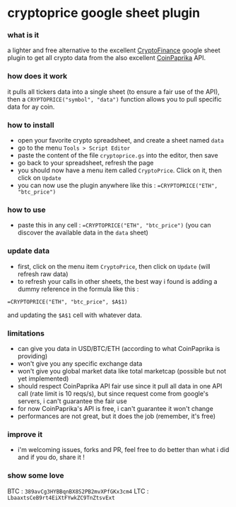 # cryptoprice google sheet plugin

### what is it
a lighter and free alternative to the excellent [CryptoFinance](https://cryptofinance.ai) google sheet plugin to get all crypto data from the also excellent [CoinPaprika](https://coinpaprika.com/) API.

### how does it work
it pulls all tickers data into a single sheet (to ensure a fair use of the API), then a `CRYPTOPRICE("symbol", "data")` function allows you to pull specific data for ay coin.

### how to install
- open your favorite crypto spreadsheet, and create a sheet named `data`
- go to the menu `Tools > Script Editor`
- paste the content of the file `cryptoprice.gs` into the editor, then save
- go back to your spreadsheet, refresh the page
- you should now have a menu item called `CryptoPrice`. Click on it, then click on `Update`
- you can now use the plugin anywhere like this : `=CRYPTOPRICE("ETH", "btc_price")`

### how to use
- paste this in any cell : `=CRYPTOPRICE("ETH", "btc_price")` (you can discover the available data in the `data` sheet)

### update data
- first, click on the menu item `CryptoPrice`, then click on `Update` (will refresh raw data)
- to refresh your calls in other sheets, the best way i found is adding a dummy reference in the formula like this :

`=CRYPTOPRICE("ETH", "btc_price", $A$1)`

and updating the `$A$1` cell with whatever data.

### limitations
- can give you data in USD/BTC/ETH (according to what CoinPaprika is providing)
- won't give you any specific exchange data
- won't give you global market data like total marketcap (possible but not yet implemented)
- should respect CoinPaprika API fair use since it pull all data in one API call (rate limit is 10 reqs/s), but since request come from google's servers, i can't guarantee the fair use
- for now CoinPaprika's API is free, i can't guarantee it won't change
- performances are not great, but it does the job (remember, it's free)

### improve it
- i'm  welcoming issues, forks and PR, feel free to do better than what i did and if you do, share it !

### show some love
BTC : `389avCg3HYBBqnBX8S2PB2mvXPfGKx3cm4`
LTC : `LbaaxtsCeB9rt4EiXtFYwkZC9TnZtsvExt`
